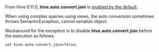 <!--
  Licensed to the Apache Software Foundation (ASF) under one
  or more contributor license agreements.  See the NOTICE file
  distributed with this work for additional information
  regarding copyright ownership.  The ASF licenses this file
  to you under the Apache License, Version 2.0 (the
  "License"); you may not use this file except in compliance
  with the License.  You may obtain a copy of the License at

    http://www.apache.org/licenses/LICENSE-2.0

  Unless required by applicable law or agreed to in writing,
  software distributed under the License is distributed on an
  "AS IS" BASIS, WITHOUT WARRANTIES OR CONDITIONS OF ANY
  KIND, either express or implied.  See the License for the
  specific language governing permissions and limitations
  under the License.
-->
        
From Hive 0.11.0, **hive.auto.convert.join** is [enabled by the default](https://issues.apache.org/jira/browse/HIVE-3297).

When using complex queries using views, the auto conversion sometimes throws SemanticException, cannot serialize object.

Workaround for the exception is to disable **hive.auto.convert.join** before the execution as follows.
```
set hive.auto.convert.join=false;
```
